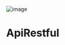 ![image](https://github.com/DeiverGamboa04/ApiRestful/assets/135407018/aca27006-a65b-4870-9073-119e2d45102f)
# ApiRestful
